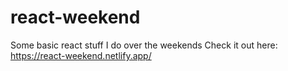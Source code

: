 # react-weekend
Some basic react stuff I do over the weekends
Check it out here: https://react-weekend.netlify.app/
